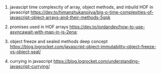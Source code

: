 1) javascipt time complexcity of array, object methods, and inbuild HOF in javascript
https://dev.to/himanshukanojiya/big-o-time-complexities-of-javascript-object-arrays-and-their-methods-5gpk

2) promises used in HOF arrays
https://dev.to/jordandev/how-to-use-asyncawait-with-map-in-js-2ena;

3) object freeze and sealed methods deep concept
 https://blog.logrocket.com/javascript-object-immutability-object-freeze-vs-object-seal/

 4) currying in javascript
 https://blog.logrocket.com/understanding-javascript-currying/